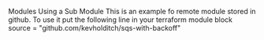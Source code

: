 Modules Using a Sub Module
This is an example fo remote module stored in github.
To use it put the following line in your terraform module block
source = "github.com/kevholditch/sqs-with-backoff"